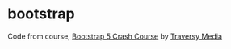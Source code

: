 # bootstrap

Code from course, [Bootstrap 5 Crash Course](https://www.youtube.com/watch?v=4sosXZsdy-s) by [Traversy Media](https://www.youtube.com/TraversyMedia)

